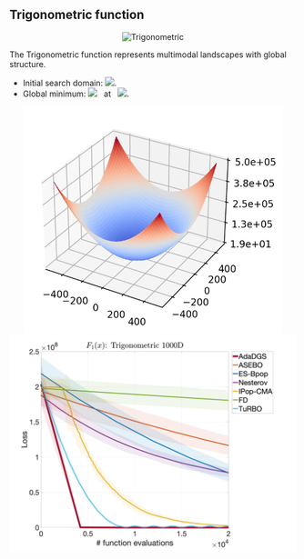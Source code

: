 ## Trigonometric function

<div align="center"> <img src="https://latex.codecogs.com/svg.latex?&space;f(\mathbf{x})=1+\sum_{i=1}^d\{8\sin^2[7(x_i-0.9)^2]+6\sin^2[14(x_i-0.9)^2]+(x_i-0.9)^2." title="Trigonometric" /> </div>

The Trigonometric function represents multimodal landscapes with global structure. 
- Initial search domain: <img src="https://latex.codecogs.com/svg.latex?&space;\mathbf{x}\in[-500,500]^d" title=" "/>.
- Global minimum: <img src="https://latex.codecogs.com/svg.latex?&space;f(\mathbf{x}_{opt})=1 " title=" "/> &nbsp; at &nbsp; <img src="https://latex.codecogs.com/svg.latex?&space;\mathbf{x}_{opt}=(0.9,\cdots,0.9)" title=" "/>.

<div align="center"> 
  <img src="image/Trigonometric.jpg" alt="Trigonometric" height="400"/> 
  <img src="image/tri_error_plot.jpg" alt="error" height="380"/>
</div>



